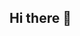 ## Hi there 👋

<!--
**kamva-hanisi/kamva-hanisi** is a ✨ _special_ ✨ repository because its `README.md` (this file) appears on your GitHub profile.

Here are some ideas to get you started:

- 🔭 I’m currently working on ...
- 🌱 I’m currently learning ...
- 👯 I’m looking to collaborate on ...
- 🤔 I’m looking for help with ...
- 💬 Ask me about ...
- 📫 How to reach me: (069 586 4843) [lucashanisi@gmail.com]
- 😄 Pronouns: ...
- ⚡ Fun fact: ...
-->
